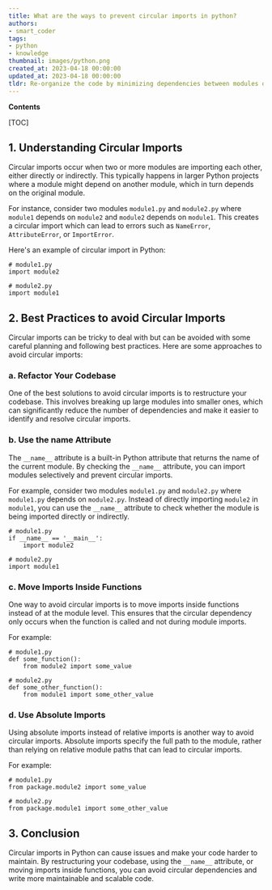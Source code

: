 ```yaml
---
title: What are the ways to prevent circular imports in python?
authors:
- smart_coder
tags:
- python
- knowledge
thumbnail: images/python.png
created_at: 2023-04-18 00:00:00
updated_at: 2023-04-18 00:00:00
tldr: Re-organize the code by minimizing dependencies between modules or use dependency injection.
---
```


**Contents**

[TOC]

## 1. Understanding Circular Imports

Circular imports occur when two or more modules are importing each other, either directly or indirectly. This typically happens in larger Python projects where a module might depend on another module, which in turn depends on the original module.

For instance, consider two modules `module1.py` and `module2.py` where `module1` depends on `module2` and `module2` depends on `module1`. This creates a circular import which can lead to errors such as `NameError`, `AttributeError`, or `ImportError`.

Here's an example of circular import in Python:

```
# module1.py
import module2

# module2.py
import module1
```

## 2. Best Practices to avoid Circular Imports

Circular imports can be tricky to deal with but can be avoided with some careful planning and following best practices. Here are some approaches to avoid circular imports:

### a. Refactor Your Codebase

One of the best solutions to avoid circular imports is to restructure your codebase. This involves breaking up large modules into smaller ones, which can significantly reduce the number of dependencies and make it easier to identify and resolve circular imports.

### b. Use the __name__ Attribute

The `__name__` attribute is a built-in Python attribute that returns the name of the current module. By checking the `__name__` attribute, you can import modules selectively and prevent circular imports.

For example, consider two modules `module1.py` and `module2.py` where `module1.py` depends on `module2.py`. Instead of directly importing `module2` in `module1`, you can use the `__name__` attribute to check whether the module is being imported directly or indirectly.

```
# module1.py
if __name__ == '__main__':
    import module2

# module2.py
import module1
```

### c. Move Imports Inside Functions

One way to avoid circular imports is to move imports inside functions instead of at the module level. This ensures that the circular dependency only occurs when the function is called and not during module imports.

For example:

```
# module1.py
def some_function():
    from module2 import some_value

# module2.py
def some_other_function():
    from module1 import some_other_value
```

### d. Use Absolute Imports

Using absolute imports instead of relative imports is another way to avoid circular imports. Absolute imports specify the full path to the module, rather than relying on relative module paths that can lead to circular imports.

For example:

```
# module1.py
from package.module2 import some_value

# module2.py
from package.module1 import some_other_value
```

## 3. Conclusion

Circular imports in Python can cause issues and make your code harder to maintain. By restructuring your codebase, using the `__name__` attribute, or moving imports inside functions, you can avoid circular dependencies and write more maintainable and scalable code.
